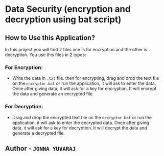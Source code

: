 # Data Security (encryption and decryption using bat script)

## How to Use this Application?
  In this project you will find 2 files one is for encryption and the other is decryption. You use this files in 2 types:

### For Encryption: 
  * Write the data in `.txt` file. then for encrypting, drag and drop the text file on the `encryptor.bat` or run the application, it will ask to enter the data. Once after giving data, it will ask for a key for encryption. It will encrypt the data and generate an encrypted file.

### For Decryption: 
  * Drag and drop the encrypted text file on the `decryptor.bat` or run the application, it will ask to enter the encrypted data. Once after giving data, it will ask for a key for decryption. It will decrypt the data and generate a decrypted file.

## Author - `JONNA YUVARAJ`
